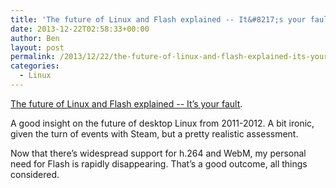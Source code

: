 ```yaml
---
title: 'The future of Linux and Flash explained -- It&#8217;s your fault'
date: 2013-12-22T02:58:33+00:00
author: Ben
layout: post
permalink: /2013/12/22/the-future-of-linux-and-flash-explained-its-your-fault/
categories:
  - Linux
---
```

[The future of Linux and Flash explained -- It&#8217;s your fault](http://www.dedoimedo.com/computers/flash-linux-future.html).

A good insight on the future of desktop Linux from 2011-2012. A bit ironic, given the turn of events with Steam, but a pretty realistic assessment.

Now that there&#8217;s widespread support for h.264 and WebM, my personal need for Flash is rapidly disappearing. That&#8217;s a good outcome, all things considered.